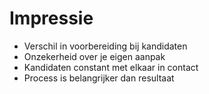 # Impressie

* Verschil in voorbereiding bij kandidaten
* Onzekerheid over je eigen aanpak
* Kandidaten constant met elkaar in contact
* Process is belangrijker dan resultaat